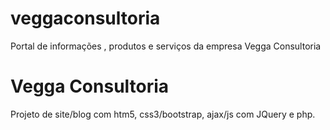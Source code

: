 # veggaconsultoria
Portal de informações , produtos e serviços da empresa Vegga Consultoria
<h1>Vegga Consultoria</h1>
Projeto de site/blog com htm5, css3/bootstrap, ajax/js com JQuery e php.
